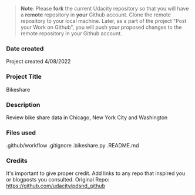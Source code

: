 >**Note**: Please **fork** the current Udacity repository so that you will have a **remote** repository in **your** Github account. Clone the remote repository to your local machine. Later, as a part of the project "Post your Work on Github", you will push your proposed changes to the remote repository in your Github account.

### Date created
Project created 4/08/2022

### Project Title
Bikeshare

### Description
Review bike share data in Chicago, New York City and Washington

### Files used
.github/workflow
.gitignore
.bikeshare.py
.README.md

### Credits
It's important to give proper credit. Add links to any repo that inspired you or blogposts you consulted.
Original Repo: https://github.com/udacity/pdsnd_github


